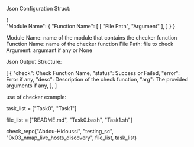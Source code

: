 Json Configuration Struct:

{    
    "Module Name": {
        "Function Name": [
            [
                "File Path",
                "Argument"
            ],
        ]
    }
}

Module Name: name of the module that contains the checker function 
Function Name: name of the checker function
File Path: file to check
Argument: argumant if any or None


Json Output Structure:

[
    {
        "check": Check Function Name,
        "status": Success or Failed,
        "error": Error if any,
        "desc": Description of the check function,
        "arg": The provided arguments if any,
    },
]

use of checker example:


task_list = ["Task0", "Task1"]

file_list = ["README.md", "Task0.bash", "Task1.sh"]

check_repo("Abdou-Hidoussi", "testing_sc", "0x03_nmap_live_hosts_discovery", file_list, task_list)

